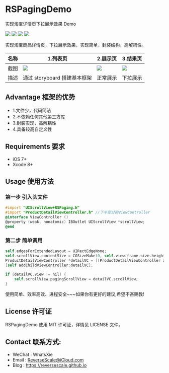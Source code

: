# RSPagingDemo
实现淘宝详情页下拉展示效果 Demo

![](https://img.shields.io/badge/platform-iOS-red.svg) 
![](https://img.shields.io/badge/language-Objective--C-orange.svg) 
![](https://img.shields.io/badge/download-2MB-brightgreen.svg)
![](https://img.shields.io/badge/license-MIT%20License-brightgreen.svg) 

实现淘宝商品详情页，下拉展示效果，实现简单，封装结构，高解耦性。

| 名称 |1.列表页 |2.展示页 |3.结果页 |
| ------------- | ------------- | ------------- | ------------- |
| 截图 | ![](http://og1yl0w9z.bkt.clouddn.com/17-7-31/57758553.jpg) | ![](http://og1yl0w9z.bkt.clouddn.com/17-7-31/4575330.jpg) | ![](http://og1yl0w9z.bkt.clouddn.com/17-7-31/63399370.jpg) |
| 描述 | 通过 storyboard 搭建基本框架 | 正常展示 | 下拉展示 |


## Advantage 框架的优势
* 1.文件少，代码简洁
* 2.不依赖任何其他第三方库
* 3.封装实现，高解耦性
* 4.具备较高自定义性


## Requirements 要求
* iOS 7+
* Xcode 8+


## Usage 使用方法
### 第一步 引入头文件
``` Objective-C
#import "UIScrollView+RSPaging.h"
#import "ProductDetailViewController.h" //下半部分的ViewController
@interface ViewController ()
@property (weak, nonatomic) IBOutlet UIScrollView *scrollView;
@end
```
### 第二步 简单调用
``` Objective-C
self.edgesForExtendedLayout = UIRectEdgeNone;
self.scrollView.contentSize = CGSizeMake(0, self.view.frame.size.height - 44);
ProductDetailViewController *detailVC = [[ProductDetailViewController alloc] init];
[self addChildViewController:detailVC];
    
if (detailVC.view != nil) {
    self.scrollView.pagingScrollView = detailVC.scrollView;
}

```

使用简单、效率高效、进程安全~~~如果你有更好的建议,希望不吝赐教!


## License 许可证
RSPagingDemo 使用 MIT 许可证，详情见 LICENSE 文件。


## Contact 联系方式:
* WeChat : WhatsXie
* Email : ReverseScale@iCloud.com
* Blog : https://reversescale.github.io
